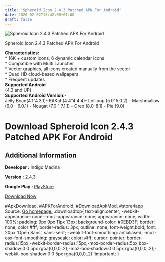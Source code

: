 ```yaml
---
title: 'Spheroid Icon 2.4.3 Patched APK For Android'
date: 2020-02-02T13:42:00+01:00
draft: false
---
```


![Spheroid Icon 2.4.3 Patched APK For Android](https://i0.wp.com/apkhome.net/wp-content/uploads/2020/02/Spheroid-Icon-2.4.3-Patched.png "Spheroid Icon 2.4.3 Patched APK For Android")

  

Spheroid Icon 2.4.3 Patched APK For Android

**Characteristics:**  
\* 16K + custom icons, 6 dynamic calendar icons  
\* Compatible with Multi Launcher  
\* Vector graphics, all icons created manually from the vector  
\* Quad HD cloud-based wallpapers  
\* Frequent updates  
**Supported Android**  
{4.3 and UP}  
**Supported Android Version**:-  
Jelly Bean(4.1"4.3.1)- KitKat (4.4"4.4.4)- Lollipop (5.0"5.0.2) - Marshmallow (6.0 - 6.0.1) - Nougat (7.0 " 7.1.1) - Oreo (8.0-8.1) - Pie (9.0)

Download Spheroid Icon 2.4.3 Patched APK For Android
====================================================

Additional Information
----------------------

**Developer :** Indigo Madina

**Version :** 2.4.3

**Google Play :** [PlayStore](https://play.google.com/store/apps/details?id=com.indigomadina.spheroid)

  

[Download Now](https://store4app.co/post/spheroid-icon-2-4-3-patched-apk-for-android_1580644052)

  
#ApkDownload, #APKForAndroid, #DownloadApkMod, #store4app  
Source: [Go homepage.](https://store4app.co/post/spheroid-icon-2-4-3-patched-apk-for-android_1580644052) .downloadtop{ text-align:center; -webkit-appearance: none; -moz-appearance: none; appearance: none; width: 100%; padding: 9px 9px 11px 13px; background-color: #0EBD3F; border: none; color:#fff; border-radius: 3px; outline: none; font-weight;bold; font: 20px 'Open Sans', sans-serif; -webkit-font-smoothing: antialiased; -moz-osx-font-smoothing: grayscale; color: #fff; cursor: pointer; border-radius:15px;-webkit-border-radius:15px;-moz-border-radius:5px;box-shadow:0 0 5px rgba(0,0,0,.2);-moz-box-shadow:0 0 5px rgba(0,0,0,.2);-webkit-box-shadow:0 0 5px rgba(0,0,0,.2) !important; }